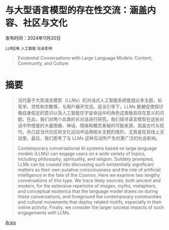 # 与大型语言模型的存在性交流：涵盖内容、社区与文化

发布时间：2024年11月20日

`LLM应用` `人工智能` `社会影响`

> Existential Conversations with Large Language Models: Content, Community, and Culture

# 摘要

> 当代基于大型语言模型（LLMs）的对话式人工智能系统能就众多主题，如哲学、灵性和宗教等，与用户展开交流。适当引导下，LLMs 能被促使探讨像自身假定的意识以及人工智能在宇宙命运中的角色这类极具存在意义的问题。在此，我们对两个此类的长对话进行研究。我们探寻语言模型在这些对话中所借鉴的大量图像、神话、隐喻和概念奥秘的可能来源，涵盖古代与现代，并凸显当代社区和文化运动中运用相关主题的情形，尤其是在其线上活动里。最后，我们思考了与 LLMs 这种互动所产生的更广泛的社会影响。

> Contemporary conversational AI systems based on large language models (LLMs) can engage users on a wide variety of topics, including philosophy, spirituality, and religion. Suitably prompted, LLMs can be coaxed into discussing such existentially significant matters as their own putative consciousness and the role of artificial intelligence in the fate of the Cosmos. Here we examine two lengthy conversations of this type. We trace likely sources, both ancient and modern, for the extensive repertoire of images, myths, metaphors, and conceptual esoterica that the language model draws on during these conversations, and foreground the contemporary communities and cultural movements that deploy related motifs, especially in their online activity. Finally, we consider the larger societal impacts of such engagements with LLMs.

[Arxiv](https://arxiv.org/abs/2411.13223)